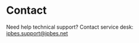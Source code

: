 # Contact



Need help technical support? Contact service desk: [ipbes.support@ipbes.net](mailto:ipbes.support@ipbes.net)



